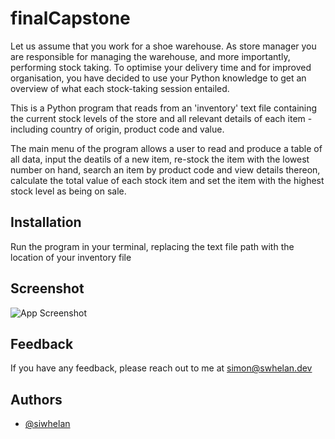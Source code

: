 
# finalCapstone

Let us assume that you work for a shoe warehouse. As store manager you are responsible for managing the warehouse, and more importantly, performing stock
taking. To optimise your delivery time and for improved organisation, you have decided to use your Python knowledge to get an overview of what each stock-taking session entailed.

This is a Python program that reads from an 'inventory' text file containing the current stock levels of the store and all relevant details of each item - including country of origin, product code and value.

The main menu of the program allows a user to read and produce a table of all data, input the deatils of a new item, re-stock the item with the lowest number on hand, search an item by product code and view details thereon, calculate the total value of each stock item and set the item with the highest stock level as being on sale.

## Installation

Run the program in your terminal, replacing the text file path with the location of your inventory file

## Screenshot

![App Screenshot](https://i.imgur.com/AN6Vsqo.jpg)

## Feedback

If you have any feedback, please reach out to me at simon@swhelan.dev

## Authors

- [@siwhelan](https://github.com/siwhelan)

